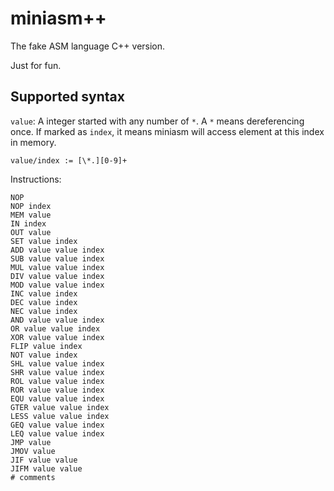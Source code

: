 # miniasm++
The fake ASM language C++ version.

Just for fun.

## Supported syntax
`value`: A integer started with any number of `*`. A `*` means dereferencing once.
If marked as `index`, it means miniasm will access element at this index in memory.

```
value/index := [\*.][0-9]+
```

Instructions:

```
NOP
NOP index
MEM value
IN index
OUT value
SET value index
ADD value value index
SUB value value index    
MUL value value index
DIV value value index
MOD value value index
INC value index
DEC value index
NEC value index
AND value value index
OR value value index
XOR value value index
FLIP value index
NOT value index
SHL value value index
SHR value value index
ROL value value index
ROR value value index
EQU value value index
GTER value value index
LESS value value index
GEQ value value index
LEQ value value index
JMP value
JMOV value
JIF value value
JIFM value value
# comments
```
